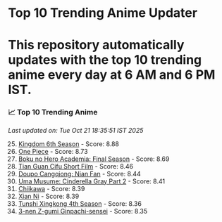 # Top 10 Trending Anime Updater
# This repository automatically updates with the top 10 trending anime every day at 6 AM and 6 PM IST.

<!-- ANIME_LIST_START -->
### 📈 Top 10 Trending Anime

*Last updated on: Tue Oct 21 18:35:51 IST 2025*

25. [Kingdom 6th Season](https://myanimelist.net/anime/61517) - Score: 8.88
54. [One Piece](https://myanimelist.net/anime/21) - Score: 8.73
70. [Boku no Hero Academia: Final Season](https://myanimelist.net/anime/60098) - Score: 8.69
174. [Tian Guan Cifu Short Film](https://myanimelist.net/anime/60988) - Score: 8.46
187. [Doupo Cangqiong: Nian Fan](https://myanimelist.net/anime/51039) - Score: 8.44
207. [Uma Musume: Cinderella Gray Part 2](https://myanimelist.net/anime/61930) - Score: 8.41
218. [Chiikawa](https://myanimelist.net/anime/50250) - Score: 8.39
221. [Xian Ni](https://myanimelist.net/anime/55809) - Score: 8.39
248. [Tunshi Xingkong 4th Season](https://myanimelist.net/anime/56524) - Score: 8.36
261. [3-nen Z-gumi Ginpachi-sensei](https://myanimelist.net/anime/54757) - Score: 8.35

<!-- ANIME_LIST_END -->

